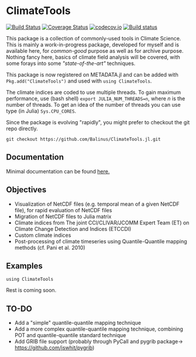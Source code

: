# ClimateTools

[![Build Status](https://travis-ci.org/Balinus/ClimateTools.jl.svg?branch=master)](https://travis-ci.org/Balinus/ClimateTools.jl)
[![Coverage Status](https://coveralls.io/repos/github/Balinus/ClimateTools.jl/badge.svg?branch=master)](https://coveralls.io/github/Balinus/ClimateTools.jl?branch=master)
[![codecov.io](http://codecov.io/github/Balinus/ClimateTools.jl/coverage.svg?branch=master)](http://codecov.io/github/Balinus/ClimateTools.jl?branch=master)
[![Build status](https://ci.appveyor.com/api/projects/status/90lpp8k6430766vx?svg=true)](https://ci.appveyor.com/project/Balinus/climatetools-jl)

This package is a collection of commonly-used tools in Climate Science. This is mainly a work-in-progress package, developed for myself and is available here, for _common-good_ purpose as well as for archive purpose. Nothing fancy here, basics of climate field analysis will be covered, with some forays into some _"state-of-the-art"_ techniques.

This package is now registered on METADATA.jl and can be added with `Pkg.add("ClimateTools")` and used with `using ClimateTools`.

The climate indices are coded to use multiple threads. To gain maximum performance, use (bash shell) `export JULIA_NUM_THREADS=n`, where _n_ is the number of threads. To get an idea of the number of threads you can use type (in Julia) `Sys.CPU_CORES`.

Since the package is evolving "rapidly", you might prefer to checkout the git repo directly.

`git checkout https://github.com/Balinus/ClimateTools.jl.git`

## Documentation

Minimal documentation can be found [here.](https://balinus.github.io/ClimateTools.jl/ "ClimateTools.jl documentation")

## Objectives

* Visualization of NetCDF files (e.g. temporal mean of a given NetCDF file), for rapid evaluation of NetCDF files
* Migration of NetCDF files to Julia matrix
* Climate indices from The joint CCl/CLIVAR/JCOMM Expert Team (ET) on Climate Change Detection and Indices (ETCCDI)
* Custom climate indices
* Post-processing of climate timeseries using Quantile-Quantile mapping methods (cf. Pani et al. 2010)

## Examples

`using ClimateTools`

Rest is coming soon.

## TO-DO

* Add a "simple" quantile-quantile mapping technique
* Add a more complex quantile-quantile mapping technique, combining POT and quantile-quantile standard technique
* Add GRIB file support (probably through PyCall and pygrib package-> https://github.com/jswhit/pygrib)

